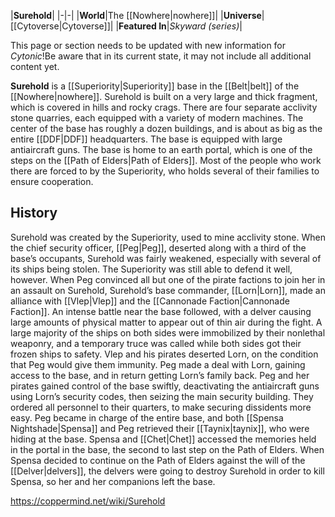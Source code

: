 |**Surehold**|
|-|-|
|**World**|The [[Nowhere\|nowhere]]|
|**Universe**|[[Cytoverse\|Cytoverse]]|
|**Featured In**|*Skyward (series)*|

This page or section needs to be updated with new information for *Cytonic*!Be aware that in its current state, it may not include all additional content yet.

**Surehold** is a [[Superiority\|Superiority]] base in the [[Belt\|belt]] of the [[Nowhere\|nowhere]]. Surehold is built on a very large and thick fragment, which is covered in hills and rocky crags. There are four separate acclivity stone quarries, each equipped with a variety of modern machines. The center of the base has roughly a dozen buildings, and is about as big as the entire [[DDF\|DDF]] headquarters. The base is equipped with large antiaircraft guns. The base is home to an earth portal, which is one of the steps on the [[Path of Elders\|Path of Elders]]. Most of the people who work there are forced to by the Superiority, who holds several of their families to ensure cooperation.

## History
Surehold was created by the Superiority, used to mine acclivity stone. When the chief security officer, [[Peg\|Peg]], deserted along with a third of the base’s occupants, Surehold was fairly weakened, especially with several of its ships being stolen. The Superiority was still able to defend it well, however. When Peg convinced all but one of the pirate factions to join her in an assault on Surehold, Surehold’s base commander, [[Lorn\|Lorn]], made an alliance with [[Vlep\|Vlep]] and the [[Cannonade Faction\|Cannonade Faction]]. An intense battle near the base followed, with a delver causing large amounts of physical matter to appear out of thin air during the fight. A large majority of the ships on both sides were immobilized by their nonlethal weaponry, and a temporary truce was called while both sides got their frozen ships to safety. Vlep and his pirates deserted Lorn, on the condition that Peg would give them immunity. Peg made a deal with Lorn, gaining access to the base, and in return getting Lorn’s family back. Peg and her pirates gained control of the base swiftly, deactivating the antiaircraft guns using Lorn’s security codes, then seizing the main security building. They ordered all personnel to their quarters, to make securing dissidents more easy. Peg became in charge of the entire base, and both [[Spensa Nightshade\|Spensa]] and Peg retrieved their [[Taynix\|taynix]], who were hiding at the base. Spensa and [[Chet\|Chet]] accessed the memories held in the portal in the base, the second to last step on the Path of Elders. When Spensa decided to continue on the Path of Elders against the will of the [[Delver\|delvers]], the delvers were going to destroy Surehold in order to kill Spensa, so her and her companions left the base.



https://coppermind.net/wiki/Surehold